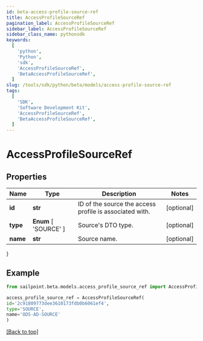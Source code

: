 ```yaml
---
id: beta-access-profile-source-ref
title: AccessProfileSourceRef
pagination_label: AccessProfileSourceRef
sidebar_label: AccessProfileSourceRef
sidebar_class_name: pythonsdk
keywords:
  [
    'python',
    'Python',
    'sdk',
    'AccessProfileSourceRef',
    'BetaAccessProfileSourceRef',
  ]
slug: /tools/sdk/python/beta/models/access-profile-source-ref
tags:
  [
    'SDK',
    'Software Development Kit',
    'AccessProfileSourceRef',
    'BetaAccessProfileSourceRef',
  ]
---
```


# AccessProfileSourceRef

## Properties

| Name | Type | Description | Notes |
| --- | --- | --- | --- |
| **id** | **str** | ID of the source the access profile is associated with. | [optional] |
| **type** | **Enum** [ 'SOURCE' ] | Source's DTO type. | [optional] |
| **name** | **str** | Source name. | [optional] |

}

## Example

```python
from sailpoint.beta.models.access_profile_source_ref import AccessProfileSourceRef

access_profile_source_ref = AccessProfileSourceRef(
id='2c91809773dee3610173fdb0b6061ef4',
type='SOURCE',
name='ODS-AD-SOURCE'
)

```

[[Back to top]](#)
